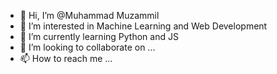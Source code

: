 - 👋 Hi, I’m @Muhammad Muzammil 
- 👀 I’m interested in Machine Learning and Web Development
- 🌱 I’m currently learning Python and JS
- 💞️ I’m looking to collaborate on ...
- 📫 How to reach me ...

<!---
Muzammil6880/Muzammil6880 is a ✨ special ✨ repository because its `README.md` (this file) appears on your GitHub profile.
You can click the Preview link to take a look at your changes.
--->
